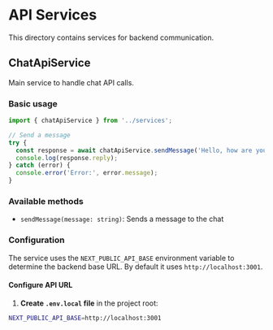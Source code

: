 # API Services

This directory contains services for backend communication.

## ChatApiService

Main service to handle chat API calls.

### Basic usage

```typescript
import { chatApiService } from '../services';

// Send a message
try {
  const response = await chatApiService.sendMessage('Hello, how are you?');
  console.log(response.reply);
} catch (error) {
  console.error('Error:', error.message);
}
```

### Available methods

- `sendMessage(message: string)`: Sends a message to the chat

### Configuration

The service uses the `NEXT_PUBLIC_API_BASE` environment variable to determine the backend base URL. By default it uses `http://localhost:3001`.

#### Configure API URL

1. **Create `.env.local` file** in the project root:
```bash
NEXT_PUBLIC_API_BASE=http://localhost:3001
```
